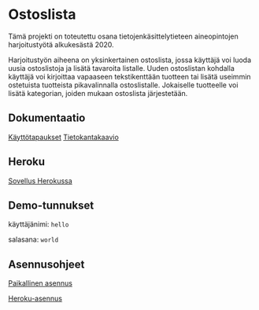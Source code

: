# Ostoslista

Tämä projekti on toteutettu osana tietojenkäsittelytieteen aineopintojen harjoitustyötä alkukesästä 2020.

Harjoitustyön aiheena on yksinkertainen ostoslista, jossa käyttäjä voi luoda uusia ostoslistoja ja lisätä tavaroita listalle. Uuden ostoslistan kohdalla käyttäjä voi kirjoittaa vapaaseen tekstikenttään tuotteen tai lisätä useimmin ostetuista tuotteista pikavalinnalla ostoslistalle. Jokaiselle tuotteelle voi lisätä kategorian, joiden mukaan ostoslista järjestetään.

## Dokumentaatio

[Käyttötapaukset](documentation/user_stories.md)
[Tietokantakaavio](documentation/schema.md)

## Heroku

[Sovellus Herokussa](https://tsoha-ostoslista.herokuapp.com/)

## Demo-tunnukset

käyttäjänimi: `hello`

salasana: `world`

## Asennusohjeet

[Paikallinen asennus](documentation/ohjeistus.md#paikallinen-asennus)

[Heroku-asennus](documentation/ohjeistus.md#heroku-asennus)
